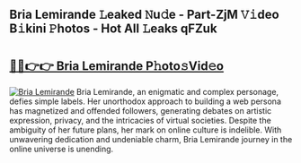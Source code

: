 ## Bria Lemirande 𝙻eaked 𝙽u𝚍e - Part-ZjM 𝚅𝚒deo B𝚒kini 𝙿hotos - Hot All 𝙻eaks qFZuk

# <h2><a href="http://ld4uxq.urlbe.top/?page=Bria+Lemirande">🔗🔗👉👉 Bria Lemirande P𝚑oto𝚜Vid𝚎o</a></h2>

[![Bria Lemirande](https://i.imgur.com/eBuTRDB.gif)](http://ld4uxq.urlbe.top/?page=Bria+Lemirande)
Bria Lemirande, an enigmatic and complex personage, defies simple labels. Her unorthodox approach to building a web persona has magnetized and offended followers, generating debates on artistic expression, privacy, and the intricacies of virtual societies. Despite the ambiguity of her future plans, her mark on online culture is indelible. With unwavering dedication and undeniable charm, Bria Lemirande journey in the online universe is unending.
